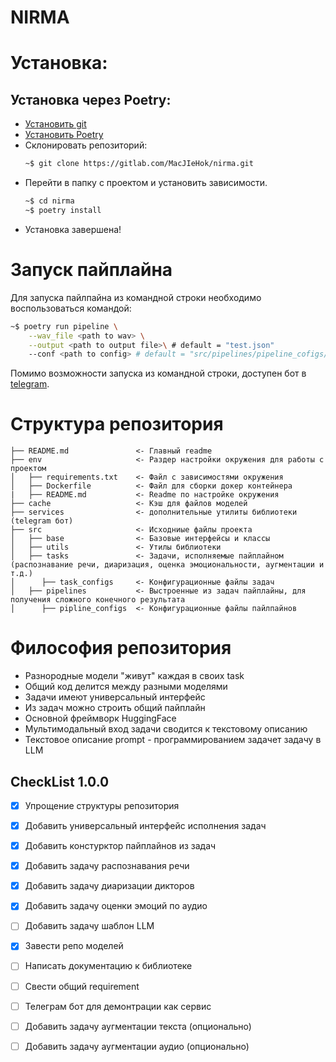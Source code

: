 # NIRMA

# Установка:

## Установка через Poetry:
* [Установить git](https://git-scm.com/book/ru/v2/%D0%92%D0%B2%D0%B5%D0%B4%D0%B5%D0%BD%D0%B8%D0%B5-%D0%A3%D1%81%D1%82%D0%B0%D0%BD%D0%BE%D0%B2%D0%BA%D0%B0-Git) 
* [Установить Poetry](https://python-poetry.org/docs/)
* Склонировать репозиторий:
    ~~~bash
    ~$ git clone https://gitlab.com/MacJIeHok/nirma.git
    ~~~
* Перейти в папку с проектом и установить зависимости. 
    ~~~bash
    ~$ cd nirma
    ~$ poetry install
    ~~~
* Установка завершена!

# Запуск пайплайна

Для запуска пайлпайна из командной строки необходимо воспользоваться командой:
~~~bash
~$ poetry run pipeline \
    --wav_file <path to wav> \
    --output <path to output file>\ # default = "test.json"
    --conf <path to config> # default = "src/pipelines/pipeline_cofigs/test_pipeline.yaml"
~~~

Помимо возможности запуска из командной строки, доступен бот в [telegram](https://t.me/testing_digital_bot).
# Структура репозитория

```
├── README.md               <- Главный readme
├── env                     <- Раздер настройки окружения для работы с проектом
│   ├── requirements.txt    <- Файл с зависимостями окружения
│   ├── Dockerfile          <- Файл для сборки докер контейнера
|   ├── README.md           <- Readme по настройке окружения
├── cache                   <- Кэш для файлов моделей
├── services                <- дополнительные утилиты библиотеки (telegram бот)
├── src                     <- Исходниые файлы проекта
│   ├── base                <- Базовые интерфейсы и классы
│   ├── utils               <- Утилы библиотеки
│   ├── tasks               <- Задачи, исполняемые пайплайном (распознавание речи, диаризация, оценка эмоциональности, аугментации и т.д.)
│      ├── task_configs     <- Конфигурационные файлы задач
│   ├── pipelines           <- Выстроенные из задач пайплайны, для получения сложного конечного результата
│      ├── pipline_configs  <- Конфигурационные файлы пайлпайнов
```
# Философия репозитория
- Разнородные модели "живут" каждая в своих task
- Общий код делится между разными моделями
- Задачи имеют универсальный интерфейс
- Из задач можно строить общий пайплайн
- Основной фреймворк HuggingFace
- Мультимодальный вход задачи сводится к текстовому описанию
- Текстовое описание prompt - программированием задачет задачу в LLM


## CheckList 1.0.0
- [x] Упрощение структуры репозитория
- [x] Добавить универсальный интерфейс исполнения задач
- [x] Добавить констурктор пайплайнов из задач
- [x] Добавить задачу распознавания речи
- [x] Добавить задачу диаризации дикторов
- [x] Добавить задачу оценки эмоций по аудио
- [ ] Добавить задачу шаблон LLM
- [x] Завести репо моделей
- [ ] Написать документацию к библиотеке
- [ ] Свести общий requirement
- [ ] Телеграм бот для демонтрации как сервис
- [ ] Добавить задачу аугментации текста (опционально)
- [ ] Добавить задачу аугментации аудио (опционально)




